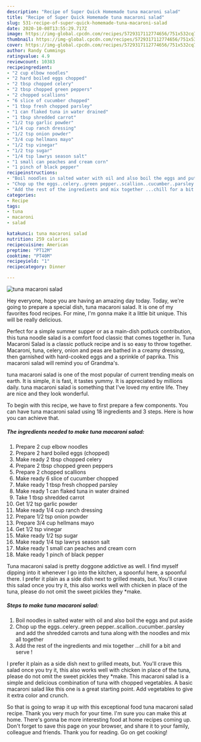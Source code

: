 ```yaml
---
description: "Recipe of Super Quick Homemade tuna macaroni salad"
title: "Recipe of Super Quick Homemade tuna macaroni salad"
slug: 531-recipe-of-super-quick-homemade-tuna-macaroni-salad
date: 2020-10-08T13:55:29.717Z
image: https://img-global.cpcdn.com/recipes/5729317112774656/751x532cq70/tuna-macaroni-salad-recipe-main-photo.jpg
thumbnail: https://img-global.cpcdn.com/recipes/5729317112774656/751x532cq70/tuna-macaroni-salad-recipe-main-photo.jpg
cover: https://img-global.cpcdn.com/recipes/5729317112774656/751x532cq70/tuna-macaroni-salad-recipe-main-photo.jpg
author: Randy Cummings
ratingvalue: 4.9
reviewcount: 10383
recipeingredient:
- "2 cup elbow noodles"
- "2 hard boiled eggs chopped"
- "2 tbsp chopped celery"
- "2 tbsp chopped green peppers"
- "2 chopped scallions"
- "6 slice of cucumber chopped"
- "1 tbsp fresh chopped parsley"
- "1 can flaked tuna in water drained"
- "1 tbsp shredded carrot"
- "1/2 tsp garlic powder"
- "1/4 cup ranch dressing"
- "1/2 tsp onion powder"
- "3/4 cup hellmans mayo"
- "1/2 tsp vinegar"
- "1/2 tsp sugar"
- "1/4 tsp lawrys season salt"
- "1 small can peaches and cream corn"
- "1 pinch of black pepper"
recipeinstructions:
- "Boil noodles in salted water with oil and also boil the eggs and put aside"
- "Chop up the eggs..celery..green pepper..scallion..cucumber..parsley and add the shredded carrots and tuna along with the noodles and mix all together"
- "Add the rest of the ingredients and mix together ...chill for a bit and serve !"
categories:
- Recipe
tags:
- tuna
- macaroni
- salad

katakunci: tuna macaroni salad 
nutrition: 259 calories
recipecuisine: American
preptime: "PT12M"
cooktime: "PT40M"
recipeyield: "1"
recipecategory: Dinner

---
```



![tuna macaroni salad](https://img-global.cpcdn.com/recipes/5729317112774656/751x532cq70/tuna-macaroni-salad-recipe-main-photo.jpg)

Hey everyone, hope you are having an amazing day today. Today, we're going to prepare a special dish, tuna macaroni salad. It is one of my favorites food recipes. For mine, I'm gonna make it a little bit unique. This will be really delicious.

Perfect for a simple summer supper or as a main-dish potluck contribution, this tuna noodle salad is a comfort food classic that comes together in. Tuna Macaroni Salad is a classic potluck recipe and is so easy to throw together. Macaroni, tuna, celery, onion and peas are bathed in a creamy dressing, then garnished with hard-cooked eggs and a sprinkle of paprika. This macaroni salad will remind you of Grandma&#39;s.

tuna macaroni salad is one of the most popular of current trending meals on earth. It is simple, it is fast, it tastes yummy. It is appreciated by millions daily. tuna macaroni salad is something that I've loved my entire life. They are nice and they look wonderful.


To begin with this recipe, we have to first prepare a few components. You can have tuna macaroni salad using 18 ingredients and 3 steps. Here is how you can achieve that.

<!--inarticleads1-->

##### The ingredients needed to make tuna macaroni salad:

1. Prepare 2 cup elbow noodles
1. Prepare 2 hard boiled eggs (chopped)
1. Make ready 2 tbsp chopped celery
1. Prepare 2 tbsp chopped green peppers
1. Prepare 2 chopped scallions
1. Make ready 6 slice of cucumber chopped
1. Make ready 1 tbsp fresh chopped parsley
1. Make ready 1 can flaked tuna in water drained
1. Take 1 tbsp shredded carrot
1. Get 1/2 tsp garlic powder
1. Make ready 1/4 cup ranch dressing
1. Prepare 1/2 tsp onion powder
1. Prepare 3/4 cup hellmans mayo
1. Get 1/2 tsp vinegar
1. Make ready 1/2 tsp sugar
1. Make ready 1/4 tsp lawrys season salt
1. Make ready 1 small can peaches and cream corn
1. Make ready 1 pinch of black pepper


Tuna macaroni salad is pretty doggone addictive as well. I find myself dipping into it whenever I go into the kitchen, a spoonful here, a spoonful there. I prefer it plain as a side dish next to grilled meats, but. You&#39;ll crave this salad once you try it, this also works well with chicken in place of the tuna, please do not omit the sweet pickles they *make. 

<!--inarticleads2-->

##### Steps to make tuna macaroni salad:

1. Boil noodles in salted water with oil and also boil the eggs and put aside
1. Chop up the eggs..celery..green pepper..scallion..cucumber..parsley and add the shredded carrots and tuna along with the noodles and mix all together
1. Add the rest of the ingredients and mix together ...chill for a bit and serve !


I prefer it plain as a side dish next to grilled meats, but. You&#39;ll crave this salad once you try it, this also works well with chicken in place of the tuna, please do not omit the sweet pickles they *make. This macaroni salad is a simple and delicious combination of tuna with chopped vegetables. A basic macaroni salad like this one is a great starting point. Add vegetables to give it extra color and crunch. 

So that is going to wrap it up with this exceptional food tuna macaroni salad recipe. Thank you very much for your time. I'm sure you can make this at home. There's gonna be more interesting food at home recipes coming up. Don't forget to save this page on your browser, and share it to your family, colleague and friends. Thank you for reading. Go on get cooking!
